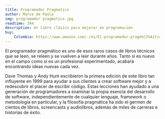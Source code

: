 ```yaml
---
title: Programador Pragmatico
author: Marco de Paula
img: programador pragmatico.jpg
readtime: 344
description: Un libro clásico para mejorar en programación
buy: 
    Colombia: https://www.amazon.com/-/es/El-programador-pragm%C3%A1tico-Edici%C3%B3n-especial/dp/8441545871/ref=sr_1_1?crid=3CQZQ11ESL34Y&dib=eyJ2IjoiMSJ9.BJpixzJVXvOb-xm7eKhhm8QD_KhCx4JdrVLQ7b85IXOMSqMXV4RElFQ11gbBCfkfR3904boCHRn5MLyxwCW8HpoQ_cS9lY8Hs7mEd43CXtut-AB5K-MemdiCnm_VvNwtc0Qywl5C3I85T1DkDzdBUiQk7bvZgn2UrVOzdiweI6DvkRXzdZIMothjs5z2BGLbTxLoBwTTWXqCYWLyGfmc-EfuFhwedLMRjL6VqUIDTwk.IXD-bAVcreI0o2hWVbIkC4IOFgRxICbKKBvVjiNKpXo&dib_tag=se&keywords=programador+pragmatico&qid=1734126156&sprefix=programador+pra%2Caps%2C168&sr=8-1
---
```


El programador pragmático es uno de esos raros casos de libros técnicos que se leen, se releen y se vuelven a leer durante años. Tanto si es nuevo en el campo como si es un profesional experimentado, acabará encontrando ideas nuevas cada vez.

Dave Thomas y Andy Hunt escribieron la primera edición de este libro tan influyente en 1999 para ayudar a sus clientes a crear software mejor y a redescubrir el placer de escribir código. Estas lecciones han ayudado a una generación de programadores a examinar la propia esencia del desarrollo de software, independientemente de cualquier lenguaje, framework o metodología en particular, y la filosofía pragmática ha sido el germen de cientos de libros, screencasts y audiolibros, además de miles de carreras e historias de éxito.